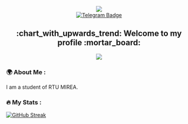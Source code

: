 <div id = "header" align = "center">
<img src = "https://media.giphy.com/media/3oEdv4PbPTR65zVSqk/giphy.gif"/>
</div>
<div id="badges" align = "center">
  <a href="https://t.me/bYPRTT">
    <img src="https://img.shields.io/badge/Telegram-blue?style=for-the-badge&logo=telegram&logoColor=white" alt="Telegram Badge"/>
    </a>
</div>
<img src="https://Byryat.com/ghpvc/?username=your-github-username&color=green" alt=""/>
<h2 align="center">
  :chart_with_upwards_trend: Welcome to my profile :mortar_board:
</h2>
<div align="center">
  <img src="https://media.giphy.com/media/3oEjI5WqOk29QCGJag/giphy.gif" />
</div>

### :earth_africa: About Me :
I am a student of RTU MIREA. 

### :fire: My Stats :
[![GitHub Streak](http://github-readme-streak-stats.herokuapp.com?user=Byruat&theme=dark&background=000000)](https://git.io/streak-stats)
